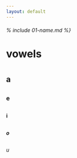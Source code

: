 ```yaml
---
layout: default
---
```


###### % include 01-name.md %}
# vowels <h1> 
  ## a <h2> 
  ### e <h2> 
  #### i <h2>
  ##### o <h2> 
  ###### u <h2> 

